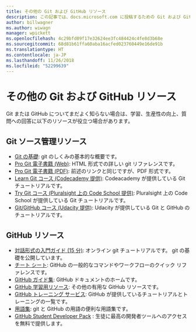 ```yaml
---
title: その他の Git および GitHub リソース
description: この記事では、docs.microsoft.com に投稿するための Git および GitHub の学習に関する推奨されるリソースの一覧を示します。
author: billwagner
ms.author: wiwagn
manager: wpickett
ms.openlocfilehash: 4c29bfd09f17e32624ee3fc484424c4fe8d3b68e
ms.sourcegitcommit: 68d81b61ffa60aba16acfed023760449e16de91b
ms.translationtype: HT
ms.contentlocale: ja-JP
ms.lasthandoff: 11/26/2018
ms.locfileid: "52299639"
---
```

# <a name="additional-git-and-github-resources"></a>その他の Git および GitHub リソース

Git または GitHub についてまだよく知らない場合は、学習、生産性の向上、質問への回答に以下のリソースが役立つ場合があります。

## <a name="git-source-control-resources"></a>Git ソース管理リソース

- [Git の基礎](https://go.microsoft.com/fwlink/?linkid=853939): git のしくみの基本的な概要です。
- [Pro Git 電子書籍 (Web)](https://go.microsoft.com/fwlink/?linkid=853940): HTML 形式での詳しい git リファレンスです。
- [Pro Git 電子書籍 (PDF)](https://progit2.s3.amazonaws.com/en/2016-03-22-f3531/progit-en.1084.pdf): 前述のリンクと同じですが、PDF 形式です。
- [Learn Git コース (Codecademy 提供)](https://www.codecademy.com/learn/learn-git): Codeacademy が提供している Git チュートリアルです。
- [Try Git コース (Pluralsight 上の Code School 提供)](https://www.pluralsight.com/courses/code-school-git-real): Pluralsight 上の Code School が提供している Git チュートリアルです。
- [Git/GitHub コース (Udacity 提供)](https://www.udacity.com/course/how-to-use-git-and-github--ud775): Udacity が提供している Git と GitHub のチュートリアルです。

## <a name="github-resources"></a>GitHub リソース

- [対話形式の入門ガイド (15 分)](https://try.github.io/): オンライン git チュートリアルです。 git の基礎を公開しています。
- [チート シート](https://go.microsoft.com/fwlink/?linkid=853941): GitHub の一般的なコマンドやワークフローのクイック リファレンスです。
- [GitHub ガイド集](https://guides.github.com/): GitHub ドキュメントのホームです。
- [GitHub 学習用リソース](https://help.github.com/articles/git-and-github-learning-resources/): その他の有用な GitHub リソースです。
- [GitHub トレーニング サービス](https://services.github.com/training/): GitHub が提供しているチュートリアルとトレーニングの一覧です。
- [用語集](https://help.github.com/articles/github-glossary): git と GitHub の用語の便利な用語集です。
- [GitHub Student Developer Pack](https://education.github.com/pack) : 生徒に最高の開発者ツールへのアクセスを無料で提供します。
